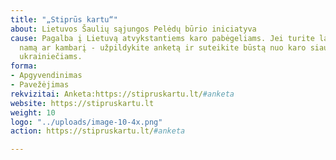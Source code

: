 ```yaml
---
title: "„Stiprūs kartu“"
about: Lietuvos Šaulių sąjungos Pelėdų būrio iniciatyva
cause: Pagalba į Lietuvą atvykstantiems karo pabėgeliams. Jei turite laisvą butą,
  namą ar kambarį - užpildykite anketą ir suteikite būstą nuo karo siaubo bėgantiems
  ukrainiečiams.
forma:
- Apgyvendinimas
- Pavežėjimas
rekvizitai: Anketa:https://stipruskartu.lt/#anketa
website: https://stipruskartu.lt
weight: 10
logo: "../uploads/image-10-4x.png"
action: https://stipruskartu.lt/#anketa

---
```

